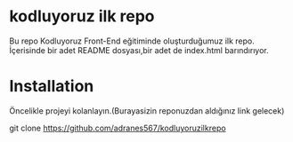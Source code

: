 # kodluyoruz ilk repo
Bu repo Kodluyoruz Front-End eğitiminde oluşturduğumuz ilk repo. İçerisinde bir adet README dosyası,bir adet de index.html barındırıyor.

# Installation

Öncelikle projeyi kolanlayın.(Burayasizin reponuzdan aldığınız link gelecek)

git clone https://github.com/adranes567/kodluyoruzilkrepo

